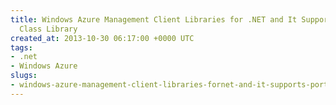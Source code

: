 ```yaml
---
title: Windows Azure Management Client Libraries for .NET and It Supports Portable
  Class Library
created_at: 2013-10-30 06:17:00 +0000 UTC
tags:
- .net
- Windows Azure
slugs:
- windows-azure-management-client-libraries-fornet-and-it-supports-portable-class-library
---
```

